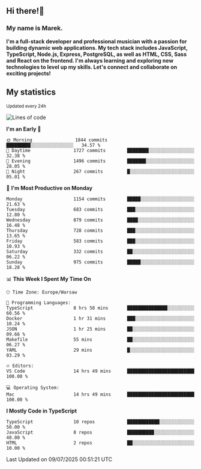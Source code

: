 ## Hi there!👋 ##
### My name is Marek. ###

**I'm a full-stack developer and professional musician with a passion for building dynamic web applications. My tech stack includes JavaScript, TypeScript, Node.js, Express, PostgreSQL, as well as HTML, CSS, Sass and React on the frontend. I'm always learning and exploring new technologies to level up my skills. Let's connect and collaborate on exciting projects!**

## My statistics ##
<sub>Updated every 24h</sub>
<!--START_SECTION:waka-->
![Lines of code](https://img.shields.io/badge/From%20Hello%20World%20I%27ve%20Written-622.0%20thousand%20lines%20of%20code-blue)

**I'm an Early 🐤** 

```text
🌞 Morning                1844 commits        █████████░░░░░░░░░░░░░░░░   34.57 % 
🌆 Daytime                1727 commits        ████████░░░░░░░░░░░░░░░░░   32.38 % 
🌃 Evening                1496 commits        ███████░░░░░░░░░░░░░░░░░░   28.05 % 
🌙 Night                  267 commits         █░░░░░░░░░░░░░░░░░░░░░░░░   05.01 % 
```
📅 **I'm Most Productive on Monday** 

```text
Monday                   1154 commits        █████░░░░░░░░░░░░░░░░░░░░   21.63 % 
Tuesday                  683 commits         ███░░░░░░░░░░░░░░░░░░░░░░   12.80 % 
Wednesday                879 commits         ████░░░░░░░░░░░░░░░░░░░░░   16.48 % 
Thursday                 728 commits         ███░░░░░░░░░░░░░░░░░░░░░░   13.65 % 
Friday                   583 commits         ███░░░░░░░░░░░░░░░░░░░░░░   10.93 % 
Saturday                 332 commits         ██░░░░░░░░░░░░░░░░░░░░░░░   06.22 % 
Sunday                   975 commits         █████░░░░░░░░░░░░░░░░░░░░   18.28 % 
```


📊 **This Week I Spent My Time On** 

```text
🕑︎ Time Zone: Europe/Warsaw

💬 Programming Languages: 
TypeScript               8 hrs 58 mins       ███████████████░░░░░░░░░░   60.56 % 
Docker                   1 hr 31 mins        ███░░░░░░░░░░░░░░░░░░░░░░   10.24 % 
JSON                     1 hr 25 mins        ██░░░░░░░░░░░░░░░░░░░░░░░   09.66 % 
Makefile                 55 mins             ██░░░░░░░░░░░░░░░░░░░░░░░   06.27 % 
YAML                     29 mins             █░░░░░░░░░░░░░░░░░░░░░░░░   03.29 % 

🔥 Editors: 
VS Code                  14 hrs 49 mins      █████████████████████████   100.00 % 

💻 Operating System: 
Mac                      14 hrs 49 mins      █████████████████████████   100.00 % 
```

**I Mostly Code in TypeScript** 

```text
TypeScript               10 repos            ████████████░░░░░░░░░░░░░   50.00 % 
JavaScript               8 repos             ██████████░░░░░░░░░░░░░░░   40.00 % 
HTML                     2 repos             ██░░░░░░░░░░░░░░░░░░░░░░░   10.00 % 
```




 Last Updated on 09/07/2025 00:51:21 UTC
<!--END_SECTION:waka-->

<!--
**MarekSax/MarekSax** is a ✨ _special_ ✨ repository because its `README.md` (this file) appears on your GitHub profile.

Here are some ideas to get you started:

- 🔭 I’m currently working on ...
- 🌱 I’m currently learning ...
- 👯 I’m looking to collaborate on ...
- 🤔 I’m looking for help with ...
- 💬 Ask me about ...
- 📫 How to reach me: ...
- 😄 Pronouns: ...
- ⚡ Fun fact: ...
-->
